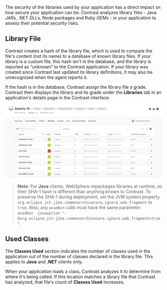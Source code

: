 <!--
title: "Library Analysis"
description: "Overview of how libraries are analyzed"
tags: "ui application user library analysis"
-->

The security of the libraries used by your application has a direct impact on how secure your application can be. Contrast analyzes library files - Java *JARs*, .NET *DLL*s, Node packages and Ruby *GEMs* - in your application to assess their potential security risks.

## Library File

Contrast creates a hash of the library file, which is used to compare the file's content (not its name) to a database of known library files. If your library is a custom file, this hash isn't in the database, and the library is reported as "unknown" to the Contrast application. If your library was created since Contrast last updated its library definitions, it may also be unrecognized when the agent reports it.  

If the hash is in the database, Contrast assign the library file a grade. Contrast then displays the library and its grade under the **Libraries** tab in an application's details page in the Contrast interface.

<a href="assets/images/Application-libraries-tab.png" rel="lightbox" title="View libraries in an application"><img class="thumbnail" src="assets/images/Application-libraries-tab.png"/></a>

>**Note:** For **Java** clients, WebSphere repackages libraries at runtime, so their SHA-1 hash is different than anything known to Contrast. To preserve the SHA-1 during deployment, set the JVM system property `org.eclipse.jst.j2ee.commonarchivecore.ignore.web.fragment` to `true`. Also, any `wsadmin` calls must have the same parameter: <br> 
`wsadmin -javaoption "-Dorg.eclipse.jst.j2ee.commonarchivecore.ignore.web.fragment=true"`. 


## Used Classes

The **Classes Used** section indicates the number of classes used in the application out of the number of classes declared in the library file. This applies to **Java** and **.NET** clients only. 

When your application loads a class, Contrast analyzes it to determine from where it's being called. If this location matches a library file that Contrast has analyzed, that file's count of **Classes Used** increases.

